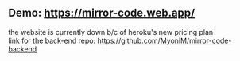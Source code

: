 ## Demo: https://mirror-code.web.app/
the website is currently down b/c of heroku's new pricing plan <br/>
link for the back-end repo: https://github.com/MyoniM/mirror-code-backend
